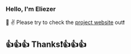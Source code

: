 ### Hello, I'm Eliezer

🔘 :v: Please try to check the [project website](https://elybook-ecommerce.azurewebsites.net/) out❗<br/>

## 👍👍👍 Thanks❗👍👍👍<br/>
  
